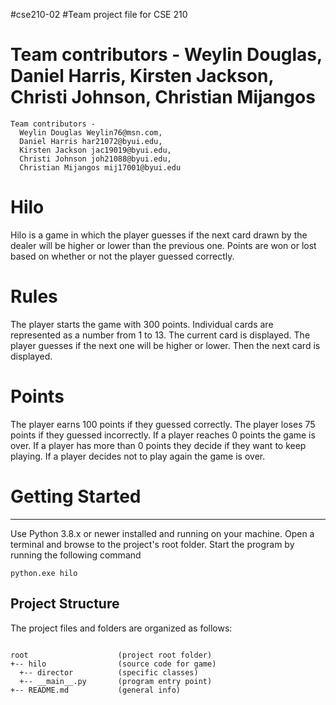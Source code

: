 #cse210-02
#Team project file for CSE 210

# Team contributors - Weylin Douglas, Daniel Harris, Kirsten Jackson, Christi Johnson, Christian Mijangos

```
Team contributors -
  Weylin Douglas Weylin76@msn.com,
  Daniel Harris har21072@byui.edu,
  Kirsten Jackson jac19019@byui.edu,
  Christi Johnson joh21088@byui.edu,
  Christian Mijangos mij17001@byui.edu
```

# Hilo

Hilo is a game in which the player guesses if the next card drawn by the dealer will be higher or lower than
the previous one. Points are won or lost based on whether or not the player guessed correctly.

# Rules

The player starts the game with 300 points.
Individual cards are represented as a number from 1 to 13.
The current card is displayed.
The player guesses if the next one will be higher or lower.
Then the next card is displayed.

# Points

The player earns 100 points if they guessed correctly.
The player loses 75 points if they guessed incorrectly.
If a player reaches 0 points the game is over.
If a player has more than 0 points they decide if they want to keep playing.
If a player decides not to play again the game is over.

# Getting Started

---

Use Python 3.8.x or newer installed and running on your machine. Open a terminal and browse to the project's
root folder. Start the program by running the following command

```
python.exe hilo
```

## Project Structure

The project files and folders are organized as follows:

```

root                    (project root folder)
+-- hilo                (source code for game)
  +-- director          (specific classes)
  +-- __main__.py       (program entry point)
+-- README.md           (general info)

```
